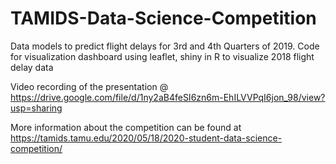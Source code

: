 # TAMIDS-Data-Science-Competition
Data models to predict flight delays for 3rd and 4th Quarters of 2019.  Code for visualization dashboard using leaflet, shiny in R to visualize 2018 flight delay data

Video recording of the presentation @ https://drive.google.com/file/d/1ny2aB4feSI6zn6m-EhILVVPqI6jon_98/view?usp=sharing

More information about the competition can be found at https://tamids.tamu.edu/2020/05/18/2020-student-data-science-competition/

